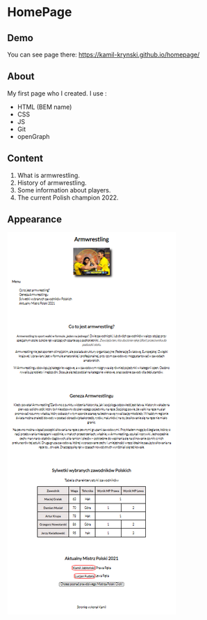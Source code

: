 # HomePage
## Demo
You can see page there: https://kamil-krynski.github.io/homepage/
## About
My first page who I created. I use :
- HTML (BEM name)
- CSS 
- JS
- Git
- openGraph
## Content

1. What is armwrestling.
2. History of armwrestling.
3. Some information about players.
4. The current Polish champion 2022.

## Appearance

![homePage](https://raw.githubusercontent.com/Kamil-krynski/homepage/main/img/Screenshot_64.png)
